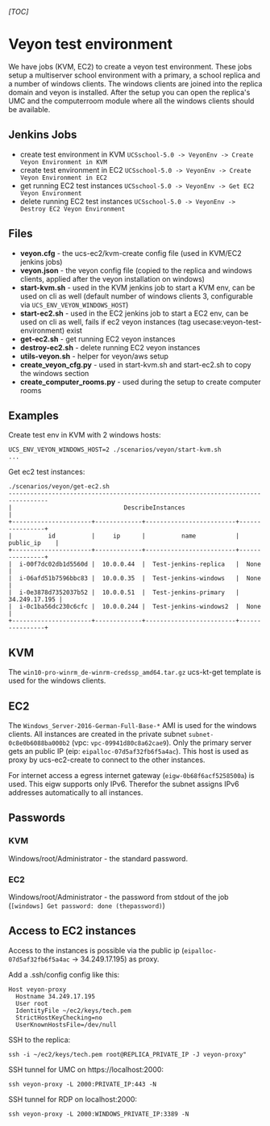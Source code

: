 _[TOC]_

# Veyon test environment

We have jobs (KVM, EC2) to create a veyon test environment. These jobs setup a
multiserver school environment with a primary, a school replica and a number
of windows clients. The windows clients are joined into the replica domain and
veyon is installed. After the setup you can open the replica's UMC and the
computerroom module where all the windows clients should be available.

## Jenkins Jobs

* create test environment in KVM `UCSschool-5.0 -> VeyonEnv -> Create Veyon Environment in KVM`
* create test environment in EC2 `UCSschool-5.0 -> VeyonEnv -> Create Veyon Environment in EC2`
* get running EC2 test instances `UCSschool-5.0 -> VeyonEnv -> Get EC2 Veyon Environment`
* delete running EC2 test instances `UCSschool-5.0 -> VeyonEnv -> Destroy EC2 Veyon Environment`

## Files
* **veyon.cfg** - the ucs-ec2/kvm-create config file (used in KVM/EC2 jenkins jobs)
* **veyon.json** - the veyon config file (copied to the replica and windows clients, applied after the veyon installation on windows)
* **start-kvm.sh** - used in the KVM jenkins job to start a KVM env, can be used on cli as well (default number of windows clients 3, configurable via `UCS_ENV_VEYON_WINDOWS_HOST`)
* **start-ec2.sh** - used in the EC2 jenkins job to start a EC2 env, can be used on cli as well, fails if ec2 veyon instances (tag usecase:veyon-test-environment) exist
* **get-ec2.sh** - get running EC2 veyon instances
* **destroy-ec2.sh** - delete running EC2 veyon instances
* **utils-veyon.sh** - helper for veyon/aws setup
* **create_veyon_cfg.py** - used in start-kvm.sh and start-ec2.sh to copy the windows section
* **create_computer_rooms.py** - used during the setup to create computer rooms

## Examples

Create test env in KVM with 2 windows hosts:
```
UCS_ENV_VEYON_WINDOWS_HOST=2 ./scenarios/veyon/start-kvm.sh
...
```
Get ec2 test instances:
```
./scenarios/veyon/get-ec2.sh
---------------------------------------------------------------------------------
|                               DescribeInstances                               |
+----------------------+-------------+-------------------------+----------------+
|          id          |     ip      |          name           |   public_ip    |
+----------------------+-------------+-------------------------+----------------+
|  i-00f7dc02db1d5560d |  10.0.0.44  |  Test-jenkins-replica   |  None          |
|  i-06afd51b7596bbc83 |  10.0.0.35  |  Test-jenkins-windows   |  None          |
|  i-0e3878d7352037b52 |  10.0.0.51  |  Test-jenkins-primary   |  34.249.17.195 |
|  i-0c1ba56dc230c6cfc |  10.0.0.244 |  Test-jenkins-windows2  |  None          |
+----------------------+-------------+-------------------------+----------------+

```

## KVM

The `win10-pro-winrm_de-winrm-credssp_amd64.tar.gz` ucs-kt-get template is
used for the windows clients.

## EC2

The `Windows_Server-2016-German-Full-Base-*` AMI is used for the windows
clients. All instances are created in the private subnet
`subnet-0c8e0b6088ba000b2` (vpc: `vpc-09941d80c8a62cae9`). Only the primary
server gets an public IP (eip: `eipalloc-07d5af32fb6f5a4ac`). This host is
used as proxy by ucs-ec2-create to connect to the other instances.

For internet access a egress internet gateway (`eigw-0b68f6acf5258500a`) is
used. This eigw supports only IPv6. Therefor the subnet assigns IPv6 addresses
automatically to all instances.

## Passwords

### KVM

Windows/root/Administrator - the standard password.

### EC2

Windows/root/Administrator - the password from stdout of the job (`[windows] Get password: done (thepassword)`)

## Access to EC2 instances

Access to the instances is possible via the public ip
(`eipalloc-07d5af32fb6f5a4ac` -> 34.249.17.195) as proxy.

Add a .ssh/config config like this:
```
Host veyon-proxy
  Hostname 34.249.17.195
  User root
  IdentityFile ~/ec2/keys/tech.pem
  StrictHostKeyChecking=no
  UserKnownHostsFile=/dev/null
```

SSH to the replica:
```
ssh -i ~/ec2/keys/tech.pem root@REPLICA_PRIVATE_IP -J veyon-proxy"
```

SSH tunnel for UMC on https://localhost:2000:
```
ssh veyon-proxy -L 2000:PRIVATE_IP:443 -N
```

SSH tunnel for RDP on localhost:2000:
```
ssh veyon-proxy -L 2000:WINDOWS_PRIVATE_IP:3389 -N
```
